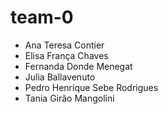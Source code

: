 # team-0
- Ana Teresa Contier
- Elisa França Chaves
- Fernanda Donde Menegat
- Julia Ballavenuto
- Pedro Henrique Sebe Rodrigues
- Tania Girão Mangolini
